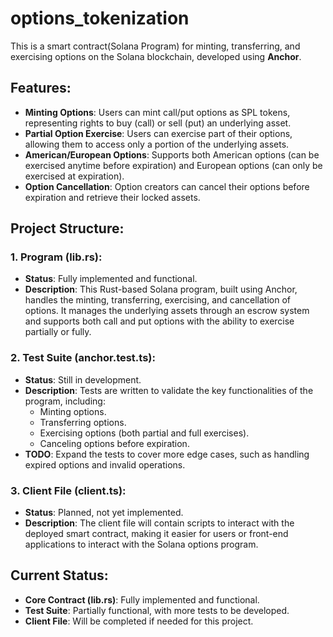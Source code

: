 # options_tokenization

This is a smart contract(Solana Program) for minting, transferring, and exercising options on the Solana blockchain, developed using **Anchor**.

## Features:
- **Minting Options**: Users can mint call/put options as SPL tokens, representing rights to buy (call) or sell (put) an underlying asset.
- **Partial Option Exercise**: Users can exercise part of their options, allowing them to access only a portion of the underlying assets.
- **American/European Options**: Supports both American options (can be exercised anytime before expiration) and European options (can only be exercised at expiration).
- **Option Cancellation**: Option creators can cancel their options before expiration and retrieve their locked assets.

## Project Structure:

### 1. **Program (lib.rs)**:
- **Status**: Fully implemented and functional.
- **Description**: This Rust-based Solana program, built using Anchor, handles the minting, transferring, exercising, and cancellation of options. It manages the underlying assets through an escrow system and supports both call and put options with the ability to exercise partially or fully.
  
### 2. **Test Suite (anchor.test.ts)**:
- **Status**: Still in development.
- **Description**: Tests are written to validate the key functionalities of the program, including:
  - Minting options.
  - Transferring options.
  - Exercising options (both partial and full exercises).
  - Canceling options before expiration.
- **TODO**: Expand the tests to cover more edge cases, such as handling expired options and invalid operations.

### 3. **Client File (client.ts)**:
- **Status**: Planned, not yet implemented.
- **Description**: The client file will contain scripts to interact with the deployed smart contract, making it easier for users or front-end applications to interact with the Solana options program.


## Current Status:
- **Core Contract (lib.rs)**: Fully implemented and functional.
- **Test Suite**: Partially functional, with more tests to be developed.
- **Client File**: Will be completed if needed for this project.
